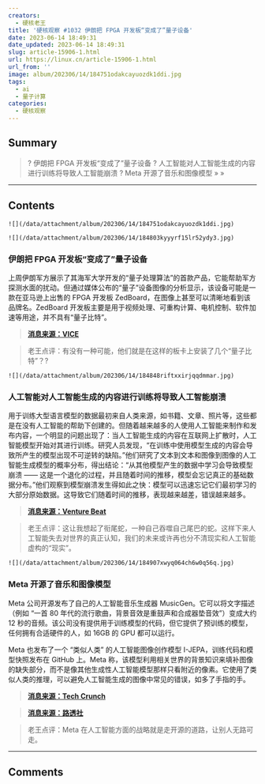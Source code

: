 ```yaml
---
creators:
  - 硬核老王
title: '硬核观察 #1032 伊朗把 FPGA 开发板“变成了”量子设备'
date: 2023-06-14 18:49:31
date_updated: 2023-06-14 18:49:31
slug: article-15906-1.html
url: https://linux.cn/article-15906-1.html
url_from: ''
image: album/202306/14/184751odakcayuozdk1ddi.jpg
tags:
  - ai
  - 量子计算
categories:
  - 硬核观察
---
```


## Summary

> ? 伊朗把 FPGA 开发板“变成了”量子设备
> ? 人工智能对人工智能生成的内容进行训练将导致人工智能崩溃
> ? Meta 开源了音乐和图像模型
> » 
> »

***

<!-- more -->

## Contents

`![](/data/attachment/album/202306/14/184751odakcayuozdk1ddi.jpg)`

`![](/data/attachment/album/202306/14/184803kyyyrf15lr52ydy3.jpg)`

### 伊朗把 FPGA 开发板“变成了”量子设备

上周伊朗军方展示了其海军大学开发的“量子处理算法”的首款产品，它能帮助军方探测水面的扰动。但通过媒体公布的“量子”设备图像的分析显示，该设备可能是一款在亚马逊上出售的 FPGA 开发板 ZedBoard，在图像上甚至可以清晰地看到该品牌名。ZedBoard 开发板主要是用于视频处理、可重构计算、电机控制、软件加速等用途，并不具有“量子比特”。

> 
> **[消息来源：VICE](https://www.vice.com/en/article/7kxx4g/iran-unveils-quantum-device-that-anyone-can-buy-for-dollar589-on-amazon)**
> 
> 
> 

> 
> 老王点评：有没有一种可能，他们就是在这样的板卡上安装了几个“量子比特”？?
> 
> 
> 

`![](/data/attachment/album/202306/14/184848riftxxirjqqdmmar.jpg)`

### 人工智能对人工智能生成的内容进行训练将导致人工智能崩溃

用于训练大型语言模型的数据最初来自人类来源，如书籍、文章、照片等，这些都是在没有人工智能的帮助下创建的。但随着越来越多的人使用人工智能来制作和发布内容，一个明显的问题出现了：当人工智能生成的内容在互联网上扩散时，人工智能模型开始对其进行训练。研究人员发现，“在训练中使用模型生成的内容会导致所产生的模型出现不可逆转的缺陷。”他们研究了文本到文本和图像到图像的人工智能生成模型的概率分布，得出结论：“从其他模型产生的数据中学习会导致模型崩溃 —— 这是一个退化的过程，并且随着时间的推移，模型会忘记真正的基础数据分布。”他们观察到模型崩溃发生得如此之快：模型可以迅速忘记它们最初学习的大部分原始数据。这导致它们随着时间的推移，表现越来越差，错误越来越多。

> 
> **[消息来源：Venture Beat](https://venturebeat.com/ai/the-ai-feedback-loop-researchers-warn-of-model-collapse-as-ai-trains-on-ai-generated-content/)**
> 
> 
> 

> 
> 老王点评：这让我想起了衔尾蛇，一种自己吞噬自己尾巴的蛇。这样下来人工智能失去对世界的真正认知，我们的未来或许再也分不清现实和人工智能虚构的“现实”。
> 
> 
> 

`![](/data/attachment/album/202306/14/184907xwyq064ch6w0q56q.jpg)`

### Meta 开源了音乐和图像模型

Meta 公司开源发布了自己的人工智能音乐生成器 MusicGen。它可以将文字描述（例如 “一首 80 年代的流行歌曲，背景音效是重鼓声和合成器垫音效”）变成大约 12 秒的音频。该公司没有提供用于训练模型的代码，但它提供了预训练的模型，任何拥有合适硬件的人，如 16GB 的 GPU 都可以运行。

Meta 也发布了一个 “类似人类” 的人工智能图像创作模型 I-JEPA，训练代码和模型快照发布在 GitHub 上。Meta 称，该模型利用相关世界的背景知识来填补图像的缺失部分，而不是像其他生成性人工智能模型那样只看附近的像素。它使用了类似人类的推理，可以避免人工智能生成的图像中常见的错误，如多了手指的手。

> 
> **[消息来源：Tech Crunch](https://techcrunch.com/2023/06/12/meta-open-sources-an-ai-powered-music-generator/)**
> 
> 
> 

> 
> **[消息来源：路透社](https://www.reuters.com/technology/meta-releases-human-like-ai-image-creation-model-2023-06-13/)**
> 
> 
> 

> 
> 老王点评：Meta 在人工智能方面的战略就是走开源的道路，让别人无路可走。
> 
> 
>

***

## Comments
